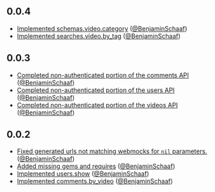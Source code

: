 0.0.4
----------
* [Implemented schemas.video.category](https://github.com/Shuttlerock/youku_client/pull/8) ([@BenjaminSchaaf](https://github.com/BenjaminSchaaf))
* [Implemented searches.video.by_tag](https://github.com/Shuttlerock/youku_client/pull/9) ([@BenjaminSchaaf](https://github.com/BenjaminSchaaf))

0.0.3
------
* [Completed non-authenticated portion of the comments API](https://github.com/Shuttlerock/youku_client/pull/7) ([@BenjaminSchaaf](https://github.com/BenjaminSchaaf))
* [Completed non-authenticated portion of the users API](https://github.com/Shuttlerock/youku_client/pull/6) ([@BenjaminSchaaf](https://github.com/BenjaminSchaaf))
* [Completed non-authenticated portion of the videos API](https://github.com/Shuttlerock/youku_client/pull/5) ([@BenjaminSchaaf](https://github.com/BenjaminSchaaf))

0.0.2
------
* [Fixed generated urls not matching webmocks for `nil` parameters.](https://github.com/Shuttlerock/youku_client/pull/1) ([@BenjaminSchaaf](https://github.com/BenjaminSchaaf))
* [Added missing gems and requires](https://github.com/Shuttlerock/youku_client/pull/2) ([@BenjaminSchaaf](https://github.com/BenjaminSchaaf))
* [Implemented users.show](https://github.com/Shuttlerock/youku_client/pull/3) ([@BenjaminSchaaf](https://github.com/BenjaminSchaaf))
* [Implemented comments.by_video](https://github.com/Shuttlerock/youku_client/pull/4) ([@BenjaminSchaaf](https://github.com/BenjaminSchaaf))
